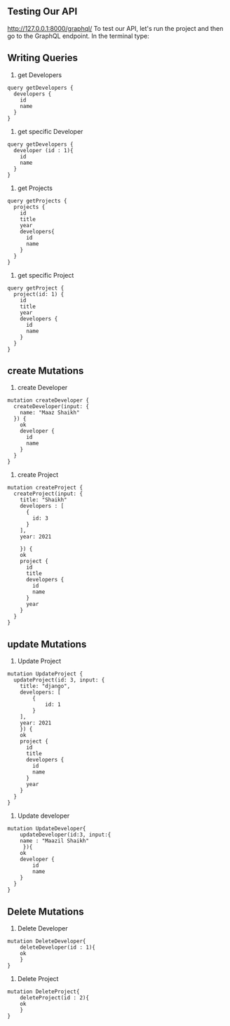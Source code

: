 ## Testing Our API
http://127.0.0.1:8000/graphql/
To test our API, let's run the project and then go to the GraphQL endpoint. In the terminal type:  
## Writing Queries
1. get Developers
```  
query getDevelopers {
  developers {
    id
    name
  }
}
```   
1. get specific Developer
```  
query getDevelopers {
  developer (id : 1){
    id
    name
  }
}
```  
1. get Projects
```  
query getProjects {
  projects {
    id
    title 
    year
    developers{
      id
      name
    }
  }
}
```   
1. get specific Project
````  
query getProject {
  project(id: 1) {
    id
    title
    year
    developers {
      id
      name
    }
  }
}
````  

## create Mutations
1. create Developer
````   
mutation createDeveloper {
  createDeveloper(input: {
    name: "Maaz Shaikh"
  }) {
    ok
    developer {
      id
      name
    }
  }
}
````
1. create Project
````  
mutation createProject {
  createProject(input: {
    title: "Shaikh"
    developers : [
      {
        id: 3
      }
    ],
    year: 2021
    
  	}) {
    ok
    project {
      id
      title
      developers {
        id
        name
      }
      year
    }
  }
} 
````  

## update Mutations  
1. Update Project
````   
mutation UpdateProject {
  updateProject(id: 3, input: {
    title: "django", 
    developers: [
        {
            id: 1
        }
    ], 
    year: 2021
    }) {
    ok
    project {
      id
      title
      developers {
        id
        name
      }
      year
    }
  }
}

````   
1. Update developer  
````  
mutation UpdateDeveloper{
    updateDeveloper(id:3, input:{
    name : "Maazil Shaikh"
     }){
    ok
    developer {
        id
        name
    }
  }    
}
````   

## Delete Mutations      
1. Delete Developer
```   
mutation DeleteDeveloper{
    deleteDeveloper(id : 1){
    ok 
    }
}
``` 
1. Delete Project
```   
mutation DeleteProject{
    deleteProject(id : 2){
    ok 
    }
}
```